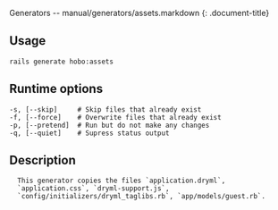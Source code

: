 Generators -- manual/generators/assets.markdown
{: .document-title}


## Usage

    

    rails generate hobo:assets


## Runtime options

    

    -s, [--skip]     # Skip files that already exist
    -f, [--force]    # Overwrite files that already exist
    -p, [--pretend]  # Run but do not make any changes
    -q, [--quiet]    # Supress status output


## Description

    


      This generator copies the files `application.dryml`,
      `application.css`, `dryml-support.js`,
      `config/initializers/dryml_taglibs.rb`, `app/models/guest.rb`.

